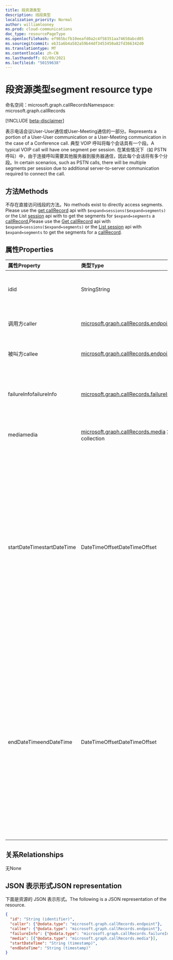 ```yaml
---
title: 段资源类型
description: 线段类型
localization_priority: Normal
author: williamlooney
ms.prod: cloud-communications
doc_type: resourcePageType
ms.openlocfilehash: ef965bcfb10eeafd0a2c4f58351aa74650abcd05
ms.sourcegitcommit: eb31a6b4a582a59b44df3453450a82fd366342d0
ms.translationtype: MT
ms.contentlocale: zh-CN
ms.lasthandoff: 02/09/2021
ms.locfileid: "50159638"
---
```

# <a name="segment-resource-type"></a><span data-ttu-id="0e10e-103">段资源类型</span><span class="sxs-lookup"><span data-stu-id="0e10e-103">segment resource type</span></span>

<span data-ttu-id="0e10e-104">命名空间：microsoft.graph.callRecords</span><span class="sxs-lookup"><span data-stu-id="0e10e-104">Namespace: microsoft.graph.callRecords</span></span>

[!INCLUDE [beta-disclaimer](../../includes/beta-disclaimer.md)]

<span data-ttu-id="0e10e-105">表示电话会议User-User通信或User-Meeting通信的一部分。</span><span class="sxs-lookup"><span data-stu-id="0e10e-105">Represents a portion of a User-User communication or a User-Meeting communication in the case of a Conference call.</span></span> <span data-ttu-id="0e10e-106">典型 VOIP 呼叫将每个会话具有一个段。</span><span class="sxs-lookup"><span data-stu-id="0e10e-106">A typical VOIP call will have one segment per session.</span></span> <span data-ttu-id="0e10e-107">在某些情况下（如 PSTN 呼叫）中，由于连接呼叫需要其他服务器到服务器通信，因此每个会话将有多个分段。</span><span class="sxs-lookup"><span data-stu-id="0e10e-107">In certain scenarios, such as PSTN calls, there will be multiple segments per session due to additional server-to-server communication required to connect the call.</span></span>

## <a name="methods"></a><span data-ttu-id="0e10e-108">方法</span><span class="sxs-lookup"><span data-stu-id="0e10e-108">Methods</span></span>

<span data-ttu-id="0e10e-109">不存在直接访问线段的方法。</span><span class="sxs-lookup"><span data-stu-id="0e10e-109">No methods exist to directly access segments.</span></span> <span data-ttu-id="0e10e-110">Please use the [get callRecord](../api/callrecords-callrecord-get.md) api with `$expand=sessions($expand=segments)` or the List [session](../api/callrecords-session-list.md) api with to get the segments for `$expand=segments` a [callRecord.](callrecords-callrecord.md)</span><span class="sxs-lookup"><span data-stu-id="0e10e-110">Please use the [Get callRecord](../api/callrecords-callrecord-get.md) api with `$expand=sessions($expand=segments)` or the [List session](../api/callrecords-session-list.md) api with `$expand=segments` to get the segments for a [callRecord](callrecords-callrecord.md).</span></span>

## <a name="properties"></a><span data-ttu-id="0e10e-111">属性</span><span class="sxs-lookup"><span data-stu-id="0e10e-111">Properties</span></span>

| <span data-ttu-id="0e10e-112">属性</span><span class="sxs-lookup"><span data-stu-id="0e10e-112">Property</span></span>     | <span data-ttu-id="0e10e-113">类型</span><span class="sxs-lookup"><span data-stu-id="0e10e-113">Type</span></span>        | <span data-ttu-id="0e10e-114">说明</span><span class="sxs-lookup"><span data-stu-id="0e10e-114">Description</span></span> |
|:-------------|:------------|:------------|
|<span data-ttu-id="0e10e-115">id</span><span class="sxs-lookup"><span data-stu-id="0e10e-115">id</span></span>|<span data-ttu-id="0e10e-116">String</span><span class="sxs-lookup"><span data-stu-id="0e10e-116">String</span></span>|<span data-ttu-id="0e10e-117">线段的唯一标识符。</span><span class="sxs-lookup"><span data-stu-id="0e10e-117">Unique identifier for the segment.</span></span> <span data-ttu-id="0e10e-118">只读。</span><span class="sxs-lookup"><span data-stu-id="0e10e-118">Read-only.</span></span>|
|<span data-ttu-id="0e10e-119">调用方</span><span class="sxs-lookup"><span data-stu-id="0e10e-119">caller</span></span>|[<span data-ttu-id="0e10e-120">microsoft.graph.callRecords.endpoint</span><span class="sxs-lookup"><span data-stu-id="0e10e-120">microsoft.graph.callRecords.endpoint</span></span>](callrecords-endpoint.md)|<span data-ttu-id="0e10e-121">启动此段的终结点。</span><span class="sxs-lookup"><span data-stu-id="0e10e-121">Endpoint that initiated this segment.</span></span>|
|<span data-ttu-id="0e10e-122">被叫方</span><span class="sxs-lookup"><span data-stu-id="0e10e-122">callee</span></span>|[<span data-ttu-id="0e10e-123">microsoft.graph.callRecords.endpoint</span><span class="sxs-lookup"><span data-stu-id="0e10e-123">microsoft.graph.callRecords.endpoint</span></span>](callrecords-endpoint.md)|<span data-ttu-id="0e10e-124">应答此段的终结点。</span><span class="sxs-lookup"><span data-stu-id="0e10e-124">Endpoint that answered this segment.</span></span>|
|<span data-ttu-id="0e10e-125">failureInfo</span><span class="sxs-lookup"><span data-stu-id="0e10e-125">failureInfo</span></span>|[<span data-ttu-id="0e10e-126">microsoft.graph.callRecords.failureInfo</span><span class="sxs-lookup"><span data-stu-id="0e10e-126">microsoft.graph.callRecords.failureInfo</span></span>](callrecords-failureinfo.md)|<span data-ttu-id="0e10e-127">与该段关联的失败信息（如果失败）。</span><span class="sxs-lookup"><span data-stu-id="0e10e-127">Failure information associated with the segment if it failed.</span></span>|
|<span data-ttu-id="0e10e-128">media</span><span class="sxs-lookup"><span data-stu-id="0e10e-128">media</span></span>|<span data-ttu-id="0e10e-129">[microsoft.graph.callRecords.media](callrecords-media.md) 集合</span><span class="sxs-lookup"><span data-stu-id="0e10e-129">[microsoft.graph.callRecords.media](callrecords-media.md) collection</span></span>|<span data-ttu-id="0e10e-130">与此段关联的媒体。</span><span class="sxs-lookup"><span data-stu-id="0e10e-130">Media associated with this segment.</span></span>|
|<span data-ttu-id="0e10e-131">startDateTime</span><span class="sxs-lookup"><span data-stu-id="0e10e-131">startDateTime</span></span>|<span data-ttu-id="0e10e-132">DateTimeOffset</span><span class="sxs-lookup"><span data-stu-id="0e10e-132">DateTimeOffset</span></span>|<span data-ttu-id="0e10e-133">段开始的 UTC 时间。</span><span class="sxs-lookup"><span data-stu-id="0e10e-133">UTC time when the segment started.</span></span> <span data-ttu-id="0e10e-134">DateTimeOffset 表示使用 ISO 8601 格式的日期和时间信息，并且始终处于 UTC 时间。</span><span class="sxs-lookup"><span data-stu-id="0e10e-134">The DateTimeOffset type represents date and time information using ISO 8601 format and is always in UTC time.</span></span> <span data-ttu-id="0e10e-135">例如，2014 年 1 月 1 日午夜 UTC 类似于如下形式：`'2014-01-01T00:00:00Z'`</span><span class="sxs-lookup"><span data-stu-id="0e10e-135">For example, midnight UTC on Jan 1, 2014 would look like this: `'2014-01-01T00:00:00Z'`</span></span>|
|<span data-ttu-id="0e10e-136">endDateTime</span><span class="sxs-lookup"><span data-stu-id="0e10e-136">endDateTime</span></span>|<span data-ttu-id="0e10e-137">DateTimeOffset</span><span class="sxs-lookup"><span data-stu-id="0e10e-137">DateTimeOffset</span></span>|<span data-ttu-id="0e10e-138">段结束时的 UTC 时间。</span><span class="sxs-lookup"><span data-stu-id="0e10e-138">UTC time when the segment ended.</span></span> <span data-ttu-id="0e10e-139">DateTimeOffset 表示使用 ISO 8601 格式的日期和时间信息，并且始终处于 UTC 时间。</span><span class="sxs-lookup"><span data-stu-id="0e10e-139">The DateTimeOffset type represents date and time information using ISO 8601 format and is always in UTC time.</span></span> <span data-ttu-id="0e10e-140">例如，2014 年 1 月 1 日午夜 UTC 类似于如下形式：`'2014-01-01T00:00:00Z'`</span><span class="sxs-lookup"><span data-stu-id="0e10e-140">For example, midnight UTC on Jan 1, 2014 would look like this: `'2014-01-01T00:00:00Z'`</span></span>|

## <a name="relationships"></a><span data-ttu-id="0e10e-141">关系</span><span class="sxs-lookup"><span data-stu-id="0e10e-141">Relationships</span></span>

<span data-ttu-id="0e10e-142">无</span><span class="sxs-lookup"><span data-stu-id="0e10e-142">None</span></span>

## <a name="json-representation"></a><span data-ttu-id="0e10e-143">JSON 表示形式</span><span class="sxs-lookup"><span data-stu-id="0e10e-143">JSON representation</span></span>

<span data-ttu-id="0e10e-144">下面是资源的 JSON 表示形式。</span><span class="sxs-lookup"><span data-stu-id="0e10e-144">The following is a JSON representation of the resource.</span></span>

<!-- {
  "blockType": "resource",
  "optionalProperties": [

  ],
  "@odata.type": "microsoft.graph.callRecords.segment",
  "keyProperty": "id"
}-->

```json
{
  "id": "String (identifier)",
  "caller": {"@odata.type": "microsoft.graph.callRecords.endpoint"},
  "callee": {"@odata.type": "microsoft.graph.callRecords.endpoint"},
  "failureInfo": {"@odata.type": "microsoft.graph.callRecords.failureInfo"},
  "media": [{"@odata.type": "microsoft.graph.callRecords.media"}],
  "startDateTime": "String (timestamp)",
  "endDateTime": "String (timestamp)"
}
```

<!-- uuid: 16cd6b66-4b1a-43a1-adaf-3a886856ed98
2019-02-04 14:57:30 UTC -->
<!-- {
  "type": "#page.annotation",
  "description": "segment resource",
  "keywords": "",
  "section": "documentation",
  "tocPath": ""
}-->

